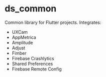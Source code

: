 # ds_common

Common library for Flutter projects. 
Integrates: 
- UXCam 
- AppMetrica
- Amplitude
- Adjust
- Fimber
- Firebase Crashlytics
- Shared Preferences
- Firebase Remote Config
